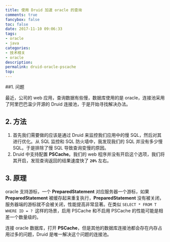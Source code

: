 ```yaml
---
title: 使用 Druid 加速 oracle 的查询
comments: true
fancybox: false
toc: false
date: 2017-11-10 09:06:33
tags:
- oracle
- java
categories:
- 技术相关
- oracle
description:
permalink: druid-oracle-pscache
top:
---
```

##1. 问题

最近，公司的 web 应用，查询数据有些慢，数据库使用的是 oracle，连接池采用了阿里巴巴温少开源的 Druid 连接池，于是开始寻找解决办法。

<!--more-->

## 2. 方法

1. 首先我们需要做的应该是通过 Druid 来监控我们应用中的慢 SQL，然后对其进行优化。从 SQL 监控和 SQL 防火墙中，我发现我们的 SQL 并没有多少慢 SQL。于是排除了慢 SQL 导致查询变慢的原因。
2. Druid 中支持配置 **PSCache**。我们的 web 程序并没有开启这个选项，我们将其开启，发现查询返回的结果速度快了 **`20%`** 左右。

## 3. 原理

oracle 支持游标，一个 **PreparedStatement** 对应服务器一个游标，如果 **PreparedStatement** 被缓存起来重复执行，**PreparedStatement** 没有被关闭，服务器端的游标就不会被关闭，性能提高非常显著。在类似 `SELECT * FROM T WHERE ID = ? `这样的场景，启用 PSCache 和不启用 PSCache 的性能可能是相差一个数量级的。

连接 oracle 数据库，打开 **PSCache**，但是其他的数据库连接池都会存在内存占用过多的问题，Druid 是唯一解决这个问题的连接池。